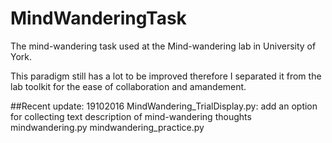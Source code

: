 # MindWanderingTask
The mind-wandering task used at the Mind-wandering lab in University of York.

This paradigm still has a lot to be improved therefore I separated it from the lab toolkit for the ease of collaboration and amandement. 

##Recent update: 19102016
	MindWandering_TrialDisplay.py: add an option for collecting text description of mind-wandering thoughts
	mindwandering.py
	mindwandering_practice.py
